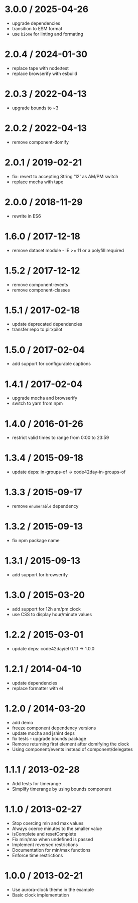
3.0.0 / 2025-04-26
==================

 * upgrade dependencies
 * transition to ESM format
 * use `biome` for linting and formating

2.0.4 / 2024-01-30
==================

 * replace tape with node:test
 * replace browserify with esbuild

2.0.3 / 2022-04-13
==================

 * upgrade bounds to ~3

2.0.2 / 2022-04-13
==================

 * remove component-domify

2.0.1 / 2019-02-21
==================

 * fix: revert to accepting String '12' as AM/PM switch
 * replace mocha with tape

2.0.0 / 2018-11-29
==================

 * rewrite in ES6

1.6.0 / 2017-12-18
==================

 * remove dataset module - IE >= 11 or a polyfill required

1.5.2 / 2017-12-12
==================

 * remove component-events
 * remove component-classes

1.5.1 / 2017-02-18
==================

 * update deprecated dependencies
 * transfer repo to pirxpilot

1.5.0 / 2017-02-04
==================

 * add support for configurable captions

1.4.1 / 2017-02-04
==================

 * upgrade mocha and browserify
 * switch to yarn from npm

1.4.0 / 2016-01-26
==================

 * restrict valid times to range from 0:00 to 23:59

1.3.4 / 2015-09-18
==================

 * update deps: in-groups-of -> code42day-in-groups-of

1.3.3 / 2015-09-17
==================

 * remove `enumerable` dependency

1.3.2 / 2015-09-13
==================

 * fix npm package name

1.3.1 / 2015-09-13
==================

 * add support for browserify

1.3.0 / 2015-03-20
==================

 * add support for 12h am/pm clock
 * use CSS to display hour/minute values

1.2.2 / 2015-03-01
==================

 * update deps: code42day/el 0.1.1 -> 1.0.0

1.2.1 / 2014-04-10
==================

 * update dependencies
 * replace formatter with el

1.2.0 / 2014-03-20
==================

 * add demo
 * freeze component dependency versions
 * update mocha and jshint deps
 * fix tests - upgrade bounds package
 * Remove returning first element after domifying the clock
 * Using component/events instead of component/delegates

1.1.1 / 2013-02-28 
==================

 * Add tests for timerange
 * Simplify timerange by using bounds component

1.1.0 / 2013-02-27 
==================

 * Stop coercing min and max values
 * Always coerce minutes to the smaller value
 * isComplete and resetComplete
 * Fix min/max when undefined is passed
 * Implement reversed restrictions
 * Documentation for min/max functions
 * Enforce time restrictions

1.0.0 / 2013-02-21 
==================

 * Use aurora-clock theme in the example
 * Basic clock implementation
